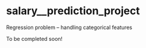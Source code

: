 # salary__prediction_project
Regression problem – handling categorical features

To be completed soon!
